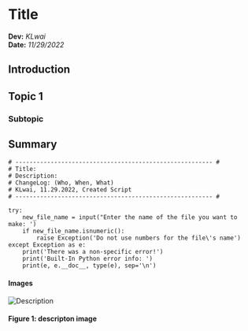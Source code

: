 # Title
**Dev:** *KLwai*  
**Date:** *11/29/2022*  
## Introduction 
## Topic 1
### Subtopic
## Summary
```
# -------------------------------------------------------- #
# Title: 
# Description: 
# ChangeLog: (Who, When, What)
# KLwai, 11.29.2022, Created Script
# -------------------------------------------------------- #

try: 
    new_file_name = input("Enter the name of the file you want to make: ')
    if new_file_name.isnumeric():
        raise Exception('Do not use numbers for the file\'s name')
except Exception as e:
    print('There was a non-specific error!')
    print('Built-In Python error info: ')
    print(e, e.__doc__, type(e), sep='\n')
```

#### Images 
![Description](https://github.com/kapkyi.IntroToProg-Python-Mod07/docs/Figure%2001.png "Descriptions")
#### Figure 1: descripton image 
